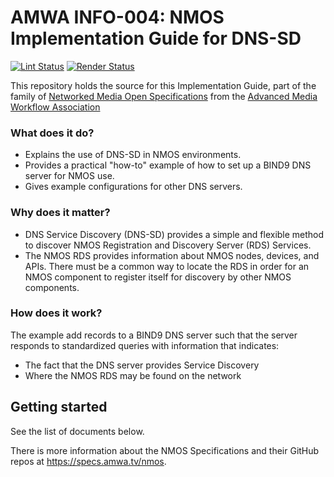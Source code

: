 # AMWA INFO-004: NMOS Implementation Guide for DNS-SD

[![Lint Status](https://github.com/AMWA-TV/info-004/workflows/Lint/badge.svg)](https://github.com/AMWA-TV/info-004/actions?query=workflow%3ALint)
[![Render Status](https://github.com/AMWA-TV/info-004/workflows/Render/badge.svg)](https://github.com/AMWA-TV/info-004/actions?query=workflow%3ARender)

This repository holds the source for this Implementation Guide, part of the family of [Networked Media Open Specifications](https://specs.amwa.tv/nmos) from the [Advanced Media Workflow Association](https://amwa.tv)

<!-- INTRO-START -->

### What does it do?

- Explains the use of DNS-SD in NMOS environments.
- Provides a practical "how-to" example of how to set up a BIND9 DNS server for NMOS use.
- Gives example configurations for other DNS servers.

### Why does it matter?

- DNS Service Discovery (DNS-SD) provides a simple and flexible method to discover NMOS Registration and Discovery Server (RDS) Services.
- The NMOS RDS provides information about NMOS nodes, devices, and APIs. There must be a common way to locate the RDS in order for an NMOS component to register itself for discovery by other NMOS components.

### How does it work?

The example add records to a BIND9 DNS server such that the server responds to standardized queries with information that indicates:

- The fact that the DNS server provides Service Discovery
- Where the NMOS RDS may be found on the network

<!-- INTRO-END -->

## Getting started

See the list of documents below.

There is more information about the NMOS Specifications and their GitHub repos at <https://specs.amwa.tv/nmos>.

